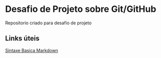 # Desafio de Projeto sobre Git/GitHub
Repositorio criado para desafio de projeto

## Links úteis 
[Sintaxe Basica Markdown](https://www.markdownguide.org/basic-syntax/)
